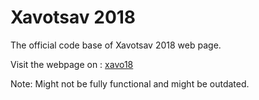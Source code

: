# Xavotsav 2018

The official code base of Xavotsav 2018 web page. 

Visit the webpage on : [xavo18](https://jimut123.github.io/xavo2018/)

Note: Might not be fully functional and might be outdated.
